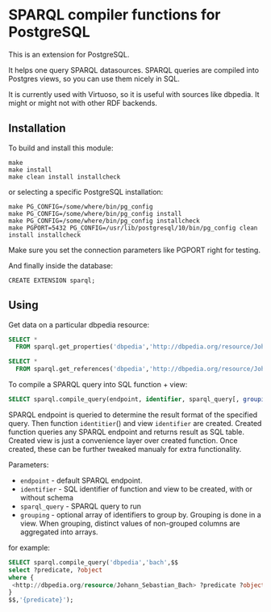 SPARQL compiler functions  for PostgreSQL
=======================================

This is an extension for PostgreSQL. 

It helps one query SPARQL datasources.
SPARQL queries are compiled into Postgres views, so you can use them nicely in SQL.

It is currently used with Virtuoso, so it is useful with sources like dbpedia.
It might or might not with other RDF backends.

Installation
------------

To build and install this module:

    make
    make install
    make clean install installcheck

or selecting a specific PostgreSQL installation:

    make PG_CONFIG=/some/where/bin/pg_config
    make PG_CONFIG=/some/where/bin/pg_config install
    make PG_CONFIG=/some/where/bin/pg_config installcheck
    make PGPORT=5432 PG_CONFIG=/usr/lib/postgresql/10/bin/pg_config clean install installcheck

Make sure you set the connection parameters like PGPORT right for testing.

And finally inside the database:

    CREATE EXTENSION sparql;

Using
-----

Get data on a particular dbpedia resource:

```sql
SELECT * 
  FROM sparql.get_properties('dbpedia','http://dbpedia.org/resource/Johann_Sebastian_Bach');

SELECT * 
  FROM sparql.get_references('dbpedia','http://dbpedia.org/resource/Johann_Sebastian_Bach');
```

To compile a SPARQL query into SQL function + view:

```sql
SELECT sparql.compile_query(endpoint, identifier, sparql_query[, grouping]);
```

SPARQL endpoint is queried to determine the result format of the specified query.
Then function `identitier`() and view `identifier` are created.
Created function queries any SPARQL endpoint and returns result as SQL table.
Created view is just a convenience layer over created function.
Once created, these can be further tweaked manualy for extra functionality.

Parameters:
+ `endpoint` - default SPARQL endpoint. 
+ `identifier` - SQL identifier of function and view to be created, with or without schema
+ `sparql_query` - SPARQL query to run
+ `grouping` - optional array of identifiers to group by. Grouping is done in a view. When grouping, distinct values of non-grouped columns are aggregated into arrays.

for example:

```sql
SELECT sparql.compile_query('dbpedia','bach',$$
select ?predicate, ?object
where {
 <http://dbpedia.org/resource/Johann_Sebastian_Bach> ?predicate ?object.
}
$$,'{predicate}');
```
